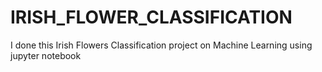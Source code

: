 # IRISH_FLOWER_CLASSIFICATION
I done this Irish Flowers Classification project on Machine Learning  using jupyter notebook
